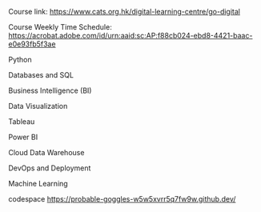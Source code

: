 Course link: https://www.cats.org.hk/digital-learning-centre/go-digital

Course Weekly Time Schedule: https://acrobat.adobe.com/id/urn:aaid:sc:AP:f88cb024-ebd8-4421-baac-e0e93fb5f3ae

Python

Databases and SQL

Business Intelligence (BI)

Data Visualization

Tableau

Power BI

Cloud Data Warehouse

DevOps and Deployment

Machine Learning

codespace https://probable-goggles-w5w5xvrr5q7fw9w.github.dev/
